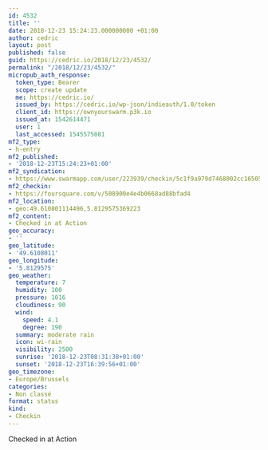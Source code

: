 ```yaml
---
id: 4532
title: ''
date: 2018-12-23 15:24:23.000000000 +01:00
author: cedric
layout: post
published: false
guid: https://cedric.io/2018/12/23/4532/
permalink: "/2018/12/23/4532/"
micropub_auth_response:
  token_type: Bearer
  scope: create update
  me: https://cedric.io/
  issued_by: https://cedric.io/wp-json/indieauth/1.0/token
  client_id: https://ownyourswarm.p3k.io
  issued_at: 1542614471
  user: 1
  last_accessed: 1545575081
mf2_type:
- h-entry
mf2_published:
- '2018-12-23T15:24:23+01:00'
mf2_syndication:
- https://www.swarmapp.com/user/223939/checkin/5c1f9a979d7468002cc16505
mf2_checkin:
- https://foursquare.com/v/508900e4e4b0668ad88bfad4
mf2_location:
- geo:49.610801114496,5.8129575369223
mf2_content:
- Checked in at Action
geo_accuracy:
- ''
geo_latitude:
- '49.6108011'
geo_longitude:
- '5.8129575'
geo_weather:
  temperature: 7
  humidity: 100
  pressure: 1016
  cloudiness: 90
  wind:
    speed: 4.1
    degree: 190
  summary: moderate rain
  icon: wi-rain
  visibility: 2500
  sunrise: '2018-12-23T08:31:38+01:00'
  sunset: '2018-12-23T16:39:56+01:00'
geo_timezone:
- Europe/Brussels
categories:
- Non classé
format: status
kind:
- Checkin
---
```

Checked in at Action
